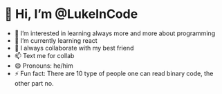 # 👋 Hi, I’m @LukeInCode
- 👀 I’m interested in learning always more and more about programming
- 🌱 I’m currently learning react
- 💞️ I always collaborate with my best friend
- 📫 Text me for collab
- 😄 Pronouns: he/him
- ⚡ Fun fact: There are 10 type of people one can read binary code, the other part no.
<!---
LukeInCode/LukeInCode is a ✨ special ✨ repository because its `README.md` (this file) appears on your GitHub profile.
You can click the Preview link to take a look at your changes.
--->
